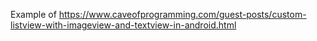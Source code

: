 Example of https://www.caveofprogramming.com/guest-posts/custom-listview-with-imageview-and-textview-in-android.html

